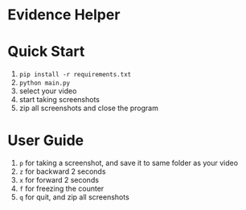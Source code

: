 # Evidence Helper
# Quick Start
1. `pip install -r requirements.txt`
2. `python main.py`
3. select your video
4. start taking screenshots
5. zip all screenshots and close the program

# User Guide
1. `p` for taking a screenshot, and save it to same folder as your video
2. `z` for backward 2 seconds
3. `x` for forward 2 seconds
4. `f` for freezing the counter
5. `q` for quit, and zip all screenshots